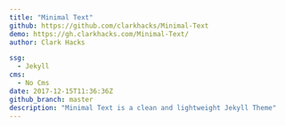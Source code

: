 ```yaml
---
title: "Minimal Text"
github: https://github.com/clarkhacks/Minimal-Text
demo: https://gh.clarkhacks.com/Minimal-Text/
author: Clark Hacks

ssg:
  - Jekyll
cms:
  - No Cms
date: 2017-12-15T11:36:36Z
github_branch: master
description: "Minimal Text is a clean and lightweight Jekyll Theme"
---
```

